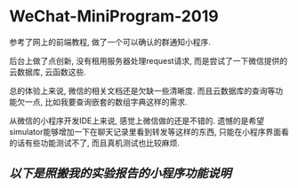 # WeChat-MiniProgram-2019

参考了网上的前端教程, 做了一个可以确认的群通知小程序.

后台上做了点创新, 没有租用服务器处理request请求, 而是尝试了一下微信提供的云数据库, 云函数这些.

总的体验上来说, 微信的相关文档还是欠缺一些清晰度. 而且云数据库的查询等功能欠一点, 比如我要查询嵌套的数组字典这样的需求.

从微信的小程序开发IDE上来说, 感觉上微信做的还是不错的. 遗憾的是希望simulator能够增加一下在聊天记录里看到转发等这样的东西,
只能在小程序界面看的话有些功能测试不了, 而且真机测试也比较麻烦.

*以下是照搬我的实验报告的小程序功能说明*
---
